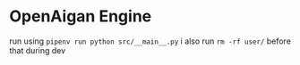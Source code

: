 # OpenAigan Engine

run using `pipenv run python src/__main__.py`
i also run `rm -rf user/` before that during dev
